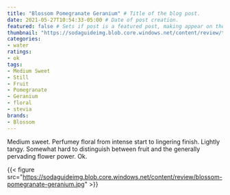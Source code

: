 ```yaml
---
title: "Blossom Pomegranate Geranium" # Title of the blog post.
date: 2021-05-27T10:54:33-05:00 # Date of post creation.
featured: false # Sets if post is a featured post, making appear on the home page side bar.
thumbnail: "https://sodaguideimg.blob.core.windows.net/content/review/thumbs/blossom-pomegranate-geranium.jpg" # Sets thumbnail image appearing inside card on homepage.
categories:
- water
ratings:
- ok
tags:
- Medium Sweet
- Still
- Fruit
- Pomegranate
- Geranium
- floral
- stevia
brands:
- Blossom
---
```


Medium sweet. Perfumey floral from intense start to lingering finish. Lightly tangy. Somewhat hard to distinguish between fruit and the generally pervading flower power. Ok.

{{< figure src="https://sodaguideimg.blob.core.windows.net/content/review/blossom-pomegranate-geranium.jpg" >}}